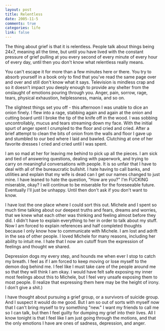 ```yaml
--- 
layout: post
title: Relentless
date: 2005-11-5
comments: true
categories: life
link: false
---
```

The thing about grief is that it is relentless. People talk about things being 24x7, meaning all the time, but until you have lived with the constant pressure of grief pulling at you every second of every minute of every hour of every day, until then you don't know what relentless really means.

You can't escape it for more than a few minutes here or there. You try to absorb yourself in a book only to find that you've read the same page over and over and still don't know what it says. Television is mindless crap and so it doesn't impact you deeply enough to provide any shelter from the onslaught of emotions pouring through you. Anger, pain, sorrow, rage, tears, physical exhaustion, helplessness, mania, and so on.

The slightest things set you off - this afternoon I was unable to dice an onion finely. I flew into a rage, stabbing again and again at the onion and cutting board until I broke the tip of the knife off in the wood. I was sobbing uncontrollably, mucus and tears streaming down my face. With the initial spurt of anger spent I crumpled to the floor and cried and cried. After a brief attempt to clean the bits of onion from the walls and floor I gave up and stumbled to our bed where I laid and bawled. Clutching at one of her favorite dresses I cried and cried until I was spent.

I am so mad at her for leaving me behind to pick up all the pieces. I am sick and tied of answering questions, dealing with paperwork, and trying to carry on meaningful conversations with people. It is so unfair that I have to deal with all of the bureaucratic bullshit. I hate having to call banks, and utilities and explain that my wife is dead can I get our names changed to just mine. I have leaned to hate the question, "How are you?" I'm FUCKING miserable, okay? I will continue to be miserable for the foreseeable future. Eventually I'll just be unhappy. Until then don't ask if you don't want to know.

I have lost the one place where I could sort this out. Michele and I spent so much time talking about our deepest truths and fears, dreams and worries, that we knew what each other was thinking and feeling almost before they did. I didn't have to explain everything to her in order to talk about my stuff. Now I am forced to explain references and half completed thoughts because I only know how to communicate with Michele. I am lost and adrift in the sea of other people. I loved Michele for many reasons, including her ability to intuit me. I hate that I now am cutoff from the expression of feelings and thought we shared.

Depression dogs my every step, and hounds me when ever I stop to catch my breath. I feel as if I am forced to keep moving or lose myself to the demon dog behind me. I feel like I must take care of the people around me so that they will think I am okay. I would have felt safe exposing my inner most feelings about this to Michele, but I feel very unsafe exposing them to most people. (I realize that expressing them here may be the height of irony. I don't give a shit.)

I have thought about pursuing a grief group, or a survivors of suicide group. And I suspect it would do me good. But I am so out of sorts with myself now that I can't bring myself to try something "new." I want my friends to call me so I can talk, but then I feel guilty for dumping my grief into their lives. All I know tonight is that I feel like I am just going through the motions, and that the only emotions I have are ones of sadness, depression, and anger.
